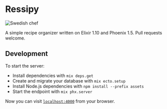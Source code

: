 # Ressipy

![Swedish chef](https://cloud.githubusercontent.com/assets/3421625/26032462/af147ec8-3851-11e7-886d-87cfb69f6ad0.gif)

A simple recipe organizer written on Elixir 1.10 and Phoenix 1.5. Pull requests welcome.

## Development

To start the server:

- Install dependencies with `mix deps.get`
- Create and migrate your database with `mix ecto.setup`
- Install Node.js dependencies with `npm install --prefix assets`
- Start the endpoint with `mix phx.server`

Now you can visit [`localhost:4000`](http://localhost:4000) from your browser.
